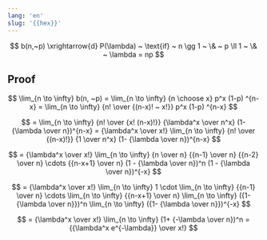 ```yaml
---
lang: 'en'
slug: '{{hex}}'
---
```


$$
b(n,~p) \xrightarrow{d} P(\lambda) ~ \text{if} ~ n \gg 1 ~ \& ~ p \ll 1 ~ \& ~ \lambda = np
$$

## Proof

$$
\lim_{n \to \infty} b(n, ~p) = \lim_{n \to \infty} {n \choose x} p^x (1-p) ^{n-x} = \lim_{n \to \infty} {n! \over {(n-x)! ~ x!}} p^x (1-p) ^{n-x}
$$

$$
= \lim_{n \to \infty} {n! \over {x! (n-x)!}} {\lambda^x \over n^x} (1-{\lambda \over n})^{n-x} = {\lambda^x \over x!} \lim_{n \to \infty} {n! \over {(n-x)!}} {1 \over n^x} (1- {\lambda \over n})^{n-x}
$$

$$
= {\lambda^x \over x!} \lim_{n \to \infty} {n \over n} {{n-1} \over n} {{n-2} \over n} \cdots {{n-x+1} \over n} (1 - {\lambda \over n})^n (1 - {\lambda \over n})^{-x}
$$

$$
= {\lambda^x \over x!} \lim_{n \to \infty} 1 \cdot  \lim_{n \to \infty} {{n-1} \over n} \cdots  \lim_{n \to \infty} {{n-x+1} \over n} \lim_{n \to \infty} ({1- {\lambda \over n}})^n  \lim_{n \to \infty} ({1- {\lambda \over n}})^{-x}
$$

$$
= {\lambda^x \over x!} \lim_{n \to \infty} (1+ {-\lambda \over n})^n = {{\lambda^x e^{-\lambda}} \over x!}
$$